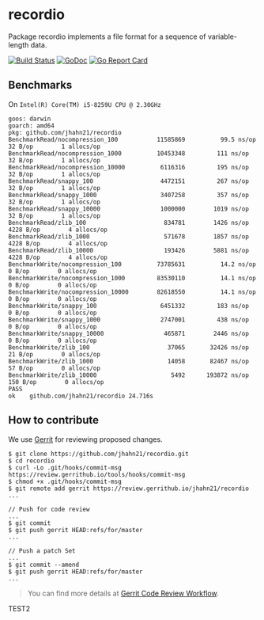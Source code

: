 # recordio

Package recordio implements a file format for a sequence of variable-length data.

[![Build Status](https://travis-ci.org/jhahn21/recordio.svg?branch=master)](https://travis-ci.org/jhahn21/recordio)
[![GoDoc](https://godoc.org/github.com/jhahn21/recordio?status.svg)](https://godoc.org/github.com/jhahn21/recordio)
[![Go Report Card](https://goreportcard.com/badge/github.com/jhahn21/recordio)](https://goreportcard.com/report/github.com/jhahn21/recordio)

## Benchmarks

On `Intel(R) Core(TM) i5-8259U CPU @ 2.30GHz`

```
goos: darwin
goarch: amd64
pkg: github.com/jhahn21/recordio
BenchmarkRead/nocompression_100           11585869          99.5 ns/op        32 B/op        1 allocs/op
BenchmarkRead/nocompression_1000          10453348         111 ns/op        32 B/op        1 allocs/op
BenchmarkRead/nocompression_10000          6116316         195 ns/op        32 B/op        1 allocs/op
BenchmarkRead/snappy_100                   4472151         267 ns/op        32 B/op        1 allocs/op
BenchmarkRead/snappy_1000                  3407258         357 ns/op        32 B/op        1 allocs/op
BenchmarkRead/snappy_10000                 1000000        1019 ns/op        32 B/op        1 allocs/op
BenchmarkRead/zlib_100                      834781        1426 ns/op      4228 B/op        4 allocs/op
BenchmarkRead/zlib_1000                     571678        1857 ns/op      4228 B/op        4 allocs/op
BenchmarkRead/zlib_10000                    193426        5881 ns/op      4228 B/op        4 allocs/op
BenchmarkWrite/nocompression_100          73785631          14.2 ns/op         0 B/op        0 allocs/op
BenchmarkWrite/nocompression_1000         83530110          14.1 ns/op         0 B/op        0 allocs/op
BenchmarkWrite/nocompression_10000        82618550          14.1 ns/op         0 B/op        0 allocs/op
BenchmarkWrite/snappy_100                  6451332         183 ns/op         0 B/op        0 allocs/op
BenchmarkWrite/snappy_1000                 2747001         438 ns/op         0 B/op        0 allocs/op
BenchmarkWrite/snappy_10000                 465871        2446 ns/op         0 B/op        0 allocs/op
BenchmarkWrite/zlib_100                      37065       32426 ns/op        21 B/op        0 allocs/op
BenchmarkWrite/zlib_1000                     14058       82467 ns/op        57 B/op        0 allocs/op
BenchmarkWrite/zlib_10000                     5492      193872 ns/op       150 B/op        0 allocs/op
PASS
ok    github.com/jhahn21/recordio 24.716s
```

## How to contribute

We use [Gerrit](https://review.gerrithub.io) for reviewing proposed changes.

```
$ git clone https://github.com/jhahn21/recordio.git
$ cd recordio
$ curl -Lo .git/hooks/commit-msg https://review.gerrithub.io/tools/hooks/commit-msg
$ chmod +x .git/hooks/commit-msg
$ git remote add gerrit https://review.gerrithub.io/jhahn21/recordio
...

// Push for code review
...
$ git commit
$ git push gerrit HEAD:refs/for/master
...

// Push a patch Set
...
$ git commit --amend
$ git push gerrit HEAD:refs/for/master
...
```

> You can find more details at [Gerrit Code Review Workflow](https://review.gerrithub.io/Documentation/intro-user.html#code-review).

TEST2
